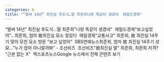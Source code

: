 ```yaml
---
categories: b
title: "“벌써 14년” 최진실 추도식…딸 최준희나랑 똑같이 생겼네  헤럴드경제"
---
```

“벌써 14년” 최진실 추도식…딸 최준희"나랑 똑같이 생겼네"&nbsp;&nbsp;헤럴드경제"보고싶었어"…최준희, 엄마 故최진실 묘소 찾았다&nbsp;&nbsp;매일경제"교통사고" 최준희, 故 최진실 14주기 맞아 모친 묘소 방문 "보고 싶었어"&nbsp;&nbsp;SBS연예뉴스최준희, 엄마 故 최진실 14주기 성묘…"누가 엄마 아니랄까봐" - 조선비즈&nbsp;&nbsp;조선비즈"故최진실 딸" 최준희, 최환희 저격? "근본 없는 X"&nbsp;&nbsp;엑스포츠뉴스Google 뉴스에서 전체 콘텐츠 보기